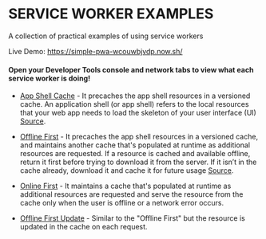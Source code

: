 # SERVICE WORKER EXAMPLES

A collection of practical examples of using service workers

Live Demo: https://simple-pwa-wcouwbjvdp.now.sh/

#### Open your Developer Tools console and network tabs to view what each service worker is doing!


- [App Shell Cache](https://simple-pwa-wcouwbjvdp.now.sh/pages/app-shell/) - It precaches the app shell resources in a versioned cache. An application shell (or app shell) refers to the local resources that your web app needs to load the skeleton of your user interface (UI) [Source](https://google-developer-training.gitbooks.io/progressive-web-apps-ilt-concepts/content/docs/introduction-to-progressive-web-app-architectures.html).

- [Offline First](https://simple-pwa-wcouwbjvdp.now.sh/pages/offline-first/) - It precaches the app shell resources in a versioned cache, and maintains another cache that's populated at runtime as additional resources are requested. If a resource is cached and available offline, return it first before trying to download it from the server. If it isn’t in the cache already, download it and cache it for future usage [Source](https://developer.mozilla.org/en-US/docs/Web/Apps/Progressive/Offline_Service_workers#Offline_First).

- [Online First](https://simple-pwa-wcouwbjvdp.now.sh/pages/online-first/) - It maintains a cache that's populated at runtime as additional resources are requested and serve the resource from the cache only when the user is offline or a network error occurs.

- [Offline First Update](https://simple-pwa-wcouwbjvdp.now.sh/pages/offline-first-update/) - Similar to the "Offline First" but the resource is updated in the cache on each request.
